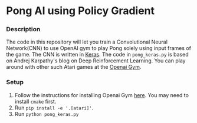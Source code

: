 # Pong AI using Policy Gradient

### Description

The code in this repository will let you train a Convolutional Neural Network(CNN) to use OpenAI gym to play Pong solely using input frames of the game. The CNN is written in [Keras](https://github.com/fchollet/keras).
The code in `pong_keras.py` is based on Andrej Karpathy's blog on Deep Reinforcement Learning.
You can play around with other such Atari games at the [Openai Gym](https://gym.openai.com).

### Setup

1. Follow the instructions for installing Openai Gym [here](https://gym.openai.com/docs). You may need to install `cmake` first.
2. Run `pip install -e '.[atari]'`.
3. Run `python pong_keras.py`
